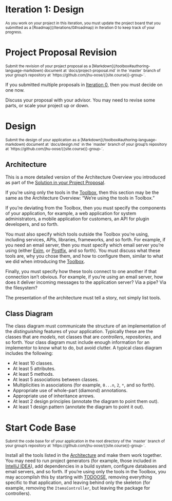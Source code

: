 # Iteration 1: Design

<small>
As you work on your project in this iteration, you must update the project board that you submitted as a [Roadmap](/iterations/0#roadmap) in Iteration 0 to keep track of your progress.
</small>

# Project Proposal Revision

<small>
Submit the revision of your project proposal as a [Markdown](/toolbox#authoring-language-markdown) document at `docs/project-proposal.md` in the `master` branch of your group’s repository at `https://github.com/jhu-oose/{{site.course}}-group-<identifier>`.
</small>

If you submitted multiple proposals in [Iteration 0](/iterations/0), then you must decide on one now.

Discuss your proposal with your advisor. You may need to revise some parts, or scale your project up or down.

# Design

<small>
Submit the design of your application as a [Markdown](/toolbox#authoring-language-markdown) document at `docs/design.md` in the `master` branch of your group’s repository at `https://github.com/jhu-oose/{{site.course}}-group-<identifier>`.
</small>

## Architecture

This is a more detailed version of the Architecture Overview you introduced as part of the [Solution in your Project Proposal](/iterations/0#solution).

If you’re using only the tools in the [Toolbox](/toolbox), then this section may be the same as the Architecture Overview: “We’re using the tools in Toolbox.”

If you’re deviating from the Toolbox, then you must specify the components of your application, for example, a web application for system administrators, a mobile application for customers, an API for plugin developers, and so forth.

You must also specify which tools outside the Toolbox you’re using, including services, APIs, libraries, frameworks, and so forth. For example, if you need an email server, then you must specify which email server you’re using (either [Exim](https://www.exim.org), or [Postfix](http://www.postfix.org), and so forth). You must discuss what these tools are, why you chose them, and how to configure them, similar to what we did when introducing the [Toolbox](/toolbox).

Finally, you must specify how these tools connect to one another if that connection isn’t obvious. For example, if you’re using an email server, how does it deliver incoming messages to the application server? Via a pipe? Via the filesystem?

The presentation of the architecture must tell a story, not simply list tools.

## Class Diagram

The class diagram must communicate the structure of an implementation of the _distinguishing_ features of your application. Typically these are the classes that are _models_, not classes that are _controllers_, _repositories_, and so forth. Your class diagram must include enough information for an implementor to know what to do, but avoid clutter. A typical class diagram includes the following:

- At least 10 classes.
- At least 5 attributes.
- At least 5 methods.
- At least 5 associations between classes.
- Multiplicities in associations (for example, `0...n`, `2`, `*`, and so forth).
- Appropriate use of whole-part (diamond) annotations.
- Appropriate use of inheritance arrows.
- At least 2 design principles (annotate the diagram to point them out).
- At least 1 design pattern (annotate the diagram to point it out).

# Start Code Base

<small>
Submit the code base for of your application in the root directory of the `master` branch of your group’s repository at `https://github.com/jhu-oose/{{site.course}}-group-<identifier>`.
</small>

Install all the tools listed in the [Architecture](#architecture) and make them work together. You may need to run project generators (for example, those included in [IntelliJ IDEA](/toolbox#integrated-development-environmentide-intellijidea)), add dependencies in a build system, configure databases and email servers, and so forth. If you’re using only the tools in the Toolbox, you may accomplish this by starting with [TODOOSE](https://github.com/jhu-oose/todoose), removing everything specific to that application, and leaving behind only the skeleton (for example, removing the `ItemsController`, but leaving the package for controllers).
